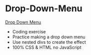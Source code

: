 # Drop-Down-Menu

[Drop Down Menu]()

- Coding exercise
- Practice making a drop down menu
- Use nested divs to create the effect
- 100% CSS & HTML no JavaScript
